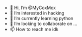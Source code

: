 - 👋 Hi, I’m @MyCoxMox
- 👀 I’m interested in hacking
- 🌱 I’m currently learning python
- 💞️ I’m looking to collaborate on ...
- 📫 How to reach me idk
<!---
MyCoxMox/MyCoxMox is a ✨ special ✨ repository because its `README.md` (this file) appears on your GitHub profile.
You can click the Preview link to take a look at your changes.
--->
